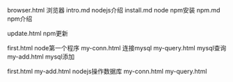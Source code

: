browser.html 浏览器
intro.md   nodejs介绍
install.md node npm安装
npm.md npm介绍

update.html  npm更新


first.html     node第一个程序
my-conn.html   连接mysql
my-query.html  mysql查询
my-add.html    mysql添加

first.html
my-add.html   nodejs操作数据库
my-conn.html
my-query.html

